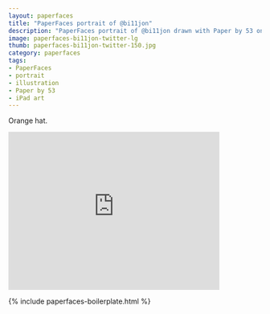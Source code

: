 ```yaml
---
layout: paperfaces
title: "PaperFaces portrait of @bi11jon"
description: "PaperFaces portrait of @bi11jon drawn with Paper by 53 on an iPad."
image: paperfaces-bi11jon-twitter-lg
thumb: paperfaces-bi11jon-twitter-150.jpg
category: paperfaces
tags: 
- PaperFaces
- portrait
- illustration
- Paper by 53
- iPad art
---
```


Orange hat.

<iframe width="420" height="315" src="http://www.youtube.com/embed/dRIxg-RYJ9g" frameborder="0"> </iframe>

{% include paperfaces-boilerplate.html %}